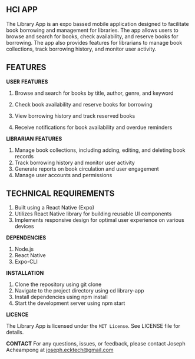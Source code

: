 ## HCI APP


The Library App is an expo bassed mobile application designed to facilitate book borrowing and management for libraries.
The app allows users to browse and search for books, check availability, and reserve books for borrowing. 
The app also provides features for librarians to manage book collections, track borrowing history, and monitor user activity.

## FEATURES

**USER** **FEATURES**

1. Browse and search for books by title, author, genre, and keyword
2. Check book availability and reserve books for borrowing
3. View borrowing history and track reserved books

4. Receive notifications for book availability and overdue reminders

**LIBRARIAN** **FEATURES**

1. Manage book collections, including adding, editing, and deleting book records
2. Track borrowing history and monitor user activity
3. Generate reports on book circulation and user engagement
4. Manage user accounts and permissions

## TECHNICAL REQUIREMENTS

1. Built using a React Native (Expo)
2. Utilizes React Native library for building reusable UI components
3. Implements responsive design for optimal user experience on various devices

**DEPENDENCIES**

1. Node.js
2. React Native
3. Expo-CLI

**INSTALLATION**

1. Clone the repository using git clone <repository-url>
2. Navigate to the project directory using cd library-app
3. Install dependencies using npm install
4. Start the development server using npm start

**LICENCE**

The Library App is licensed under the `MIT License`. See LICENSE file for details.

**CONTACT**
For any questions, issues, or feedback, please contact Joseph Acheampong at joseph.ecktech@gmail.com

   
